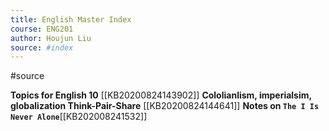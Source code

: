 ```yaml
---
title: English Master Index
course: ENG201
author: Houjun Liu
source: #index
---
```


#source

**Topics for English 10** [[KB20200824143902]]
**Cololianlism, imperialsim, globalization Think-Pair-Share** [[KB20200824144641]]
**Notes on `The I Is Never Alone`**[[KB202008241532]]
